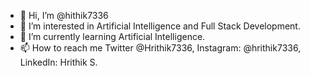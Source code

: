 - 👋 Hi, I’m @hithik7336
- 👀 I’m interested in Artificial Intelligence and Full Stack Development.
- 🌱 I’m currently learning Artificial Intelligence.
- 📫 How to reach me Twitter @Hrithik7336, Instagram: @hrithik7336, LinkedIn: Hrithik S.

<!---
hithik7336/hithik7336 is a ✨ special ✨ repository because its `README.md` (this file) appears on your GitHub profile.
You can click the Preview link to take a look at your changes.
--->
